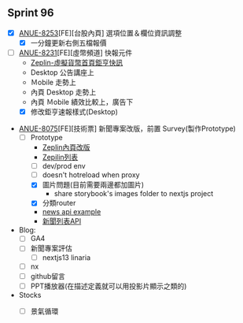 ## Sprint 96

* [x] [ANUE-8253](https://cnyesrd.atlassian.net/browse/ANUE-8253)[FE][台股內頁] 選項位置＆欄位資訊調整
	* [x] 一分鐘更新右側五檔報價
 * [ ] [ANUE-8231](https://cnyesrd.atlassian.net/browse/ANUE-8231)[FE][虛幣頻道] 快報元件 
	 * [Zeplin-虛擬貨幣首頁鉅亨快訊](https://app.zeplin.io/project/576287bda89e8aa7045cfba5/screen/64770f834994a71d12f2fafe)
	 * Desktop 公告講座上
	 * Ｍobile 走勢上
	 * 內頁 Desktop 走勢上
	 * 內頁  Ｍobile 績效比較上，廣告下
	 * [x] 修改鉅亨速報樣式(Desktop)
* [ANUE-8075](https://cnyesrd.atlassian.net/browse/ANUE-8075)[FE][技術票] 新聞專案改版，前置 Survey(製作Prototype)
	* [ ] Prototype
		* [Zeplin內頁改版](https://app.zeplin.io/project/576287bda89e8aa7045cfba5/screen/6451d7ffb5da8d26449e90da)
		* [Zepilin列表](https://app.zeplin.io/project/576287bda89e8aa7045cfba5/screen/645db4a95b9d821337078288)
		* [ ] dev/prod env
		* [ ] doesn't hotreload when proxy
		* [x] 圖片問題(目前需要兩邊都加圖片)
			* share storybook's images folder to nextjs project
		* [x] 分類router
		* [news api example](https://api.cnyes.com/media/api/v1/news/5166245?status=no_token)
		* [新聞列表API](https://api.cnyes.com/media/api/v1/newslist/category/tw_stock)
* Blog: 
	* [ ] GA4
	* [ ] 新聞專案評估
		* [ ] nextjs13 linaria
	* [ ] nx
	* [ ] github留言
	* [ ] PPT播放器(在描述定義就可以用投影片顯示之類的)
*  Stocks
	* [ ] 景氣循環


